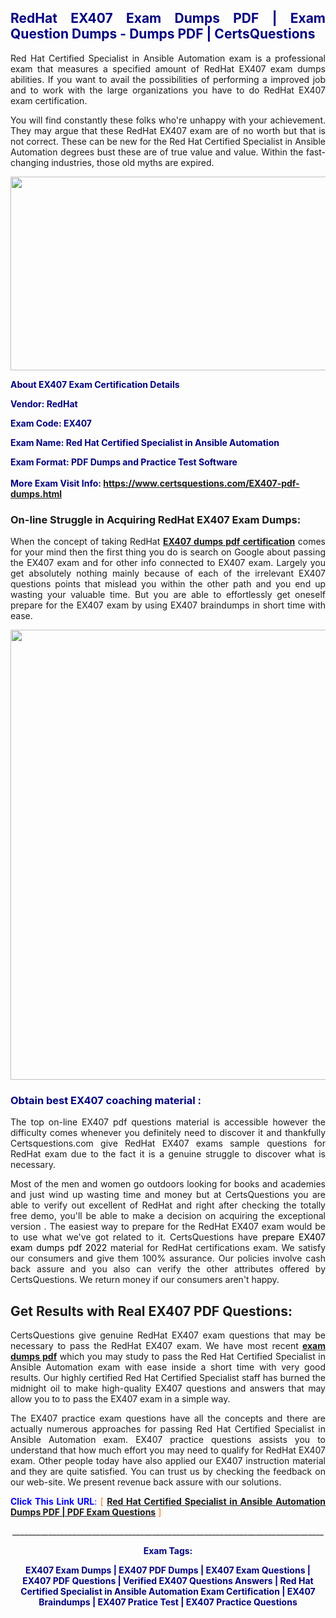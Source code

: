 <h2 style="text-align: justify;"><span style="color: #000080;">RedHat EX407 Exam Dumps PDF | Exam Question Dumps - Dumps PDF | CertsQuestions</span></h2>
<p style="text-align: justify;">Red Hat Certified Specialist in Ansible Automation exam is a professional exam that measures a specified amount of RedHat  EX407 exam dumps abilities. If you want to avail the possibilities of performing a improved job and to work with the large organizations you have to do RedHat EX407 exam certification.</p>
<p style="text-align: justify;">You will find constantly these folks who're unhappy with your achievement. They may argue that these RedHat  EX407 exam are of no worth but that is not correct. These can be new for the Red Hat Certified Specialist in Ansible Automation degrees bust these are of true value and value. Within the fast-changing industries, those old myths are expired.</p>
<p><img style="display: block; margin-left: auto; margin-right: auto;" src="https://i.imgur.com/eaP4ae9.png" width="840" height="310" /></p>
<p><span style="color: #000080;"><strong>About EX407 Exam Certification Details</strong></span></p>
<p><span style="color: #000080;"><strong>Vendor: RedHat<br /></strong></span></p>
<p><span style="color: #000080;"><strong>Exam Code: EX407</strong></span></p>
<p><span style="color: #000080;"><strong>Exam Name: Red Hat Certified Specialist in Ansible Automation</strong></span></p>
<p><span style="color: #000080;"><strong>Exam Format: PDF Dumps and Practice Test Software<br /><br />More Exam Visit Info: <span style="color: #ff6600;"><a href="https://www.certsquestions.com/EX407-pdf-dumps.html">https://www.certsquestions.com/EX407-pdf-dumps.html</a></span></strong></span></p>
<h3>On-line Struggle in Acquiring RedHat EX407 Exam Dumps:</h3>
<p style="text-align: justify;">When the concept of taking RedHat <a href="https://www.certsquestions.com/EX407-pdf-dumps.html"><strong> EX407 dumps pdf certification</strong></a> comes for your mind then the first thing you do is search on Google about passing the EX407 exam and for other info connected to EX407 exam. Largely you get absolutely nothing mainly because of each of the irrelevant EX407 questions points that mislead you within the other path and you end up wasting your valuable time. But you are able to effortlessly get oneself prepare for the EX407 exam by using EX407 braindumps in short time with ease.</p>
<p><a href="https://www.certsquestions.com/EX407-pdf-dumps.html"><img style="display: block; margin-left: auto; margin-right: auto;" src="https://i.imgur.com/pxhoKQ2.png" width="720" /></a></p>
<h3><span style="color: #000080;">Obtain best  EX407 coaching material :</span></h3>
<p style="text-align: justify;">The top on-line EX407 pdf questions material is accessible however the difficulty comes whenever you definitely need to discover it and thankfully Certsquestions.com give RedHat EX407 exams sample questions for RedHat  exam due to the fact it is a genuine struggle to discover what is necessary.</p>
<p style="text-align: justify;">Most of the men and women go outdoors looking for books and academies and just wind up wasting time and money but at CertsQuestions you are able to verify out excellent of RedHat  and right after checking the totally free demo, you'll be able to make a decision on acquiring the exceptional version . The easiest way to prepare for the RedHat EX407 exam would be to use what we've got related to it. CertsQuestions have <span style="color: #000000;">prepare EX407 exam dumps pdf 2022</span> material for RedHat certifications exam. We satisfy our consumers and give them 100% assurance. Our policies involve cash back assure and you also can verify the other attributes offered by CertsQuestions. We return money if our consumers aren't happy.</p>
<h2>Get Results with Real EX407 PDF Questions:</h2>
<p style="text-align: justify;">CertsQuestions give genuine RedHat EX407 exam questions that may be necessary to pass the RedHat  EX407 exam. We have most recent<strong>&nbsp;<a href="https://www.certsquestions.com/">exam dumps pdf</a></strong>&nbsp;which you may study to pass the Red Hat Certified Specialist in Ansible Automation exam with ease inside a short time with very good results. Our highly certified Red Hat Certified Specialist staff has burned the midnight oil to make high-quality EX407 questions and answers that may allow you to to pass the EX407 exam in a simple way.</p>
<p style="text-align: justify;">The EX407 practice exam questions have all the concepts and there are actually numerous approaches for passing Red Hat Certified Specialist in Ansible Automation exam. EX407 practice questions assists you to understand that how much effort you may need to qualify for RedHat  EX407 exam. Other people today have also applied our EX407 instruction material and they are quite satisfied. You can trust us by checking the feedback on our web-site. We present revenue back assure with our solutions.</p>
<p style="text-align: justify;"><span style="color: #0000ff;"><strong>Click This Link URL</strong>:</span> <span style="color: #ff6600;">[ <strong><a href="https://www.certsquestions.com/red-hat-certified-specialist-certification.html">Red Hat Certified Specialist in Ansible Automation Dumps PDF | PDF Exam Questions</a></strong> ]</span></p>
<p style="text-align: center;">______________________________________________________________________________</p>
<p style="text-align: center;"><span style="color: #000080;"><strong>Exam Tags:</strong></span></p>
<p style="text-align: center;"><span style="color: #000080;"><strong>EX407 Exam Dumps | EX407 PDF Dumps | EX407 Exam Questions | EX407 PDF Questions | Verified EX407 Questions Answers | Red Hat Certified Specialist in Ansible Automation Exam Certification | EX407 Braindumps | EX407 Pratice Test | EX407 Practice Questions</strong></span></p>
